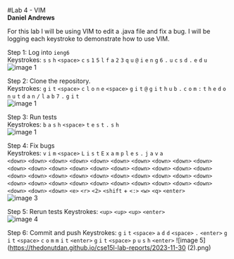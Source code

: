 #Lab 4 - VIM  
**Daniel Andrews**  

For this lab I will be using VIM to edit a .java file and fix a bug. I will be logging each keystroke to demonstrate how to use VIM.  

Step 1: Log into `ieng6`  
Keystrokes: `s` `s` `h` `<space>` `c` `s` `1` `5` `l` `f` `a` `2` `3` `q` `u` `@` `i` `e` `n` `g` `6` `.` `u` `c` `s` `d` `.` `e` `d` `u`
![image 1](https://thedonutdan.github.io/cse15l-lab-reports/2023-11-30.png)

Step 2: Clone the repository.  
Keystrokes: `g` `i` `t` `<space>` `c` `l` `o` `n` `e` `<space>` `g` `i` `t` `@` `g` `i` `t` `h` `u` `b` `.` `c` `o` `m` `:` `t` `h` `e` `d` `o` `n` `u` `t` `d` `a` `n` `/` `l` `a` `b` `7` `.` `g` `i` `t`  
![image 1](https://thedonutdan.github.io/cse15l-lab-reports/sshandclone.png)

Step 3: Run tests  
Keystrokes: `b` `a` `s` `h` `<space>` `t` `e` `s` `t` `.` `s` `h`  
![image 1](https://thedonutdan.github.io/cse15l-lab-reports/step6.png)

Step 4: Fix bugs  
Keystrokes: `v` `i` `m` `<space>` `L` `i` `s` `t` `E` `x` `a` `m` `p` `l` `e` `s` `.` `j` `a` `v` `a`  
`<down>` `<down>` `<down>` `<down>` `<down>` `<down>` `<down>` `<down>` `<down>` `<down>` `<down>` `<down>` `<down>` `<down>` `<down>` `<down>` `<down>` `<down>` `<down>` `<down>` `<down>` `<down>` `<down>` `<down>` `<down>` `<down>` `<down>` `<down>` `<down>` `<down>` `<down>` `<down>` `<down>` `<down>` `<down>` `<down>` `<down>` `<down>` `<down>` `<down>` `<down>` `<down>` `<down>` `<e>` `<r>` `<2>` `<shift` + `<:>` `<w>` `<q>` `<enter>`  
![image 3](https://thedonutdan.github.io/cse15l-lab-reports/step7.png)

Step 5: Rerun tests
Keystrokes: `<up>` `<up>` `<up>` `<enter>`  
![image 4](https://thedonutdan.github.io/cse15l-lab-reports/step8.png)

Step 6: Commit and push
Keystrokes: `g` `i` `t` `<space>` `a` `d` `d` `<space>` `.` `<enter>` `g` `i` `t` `<space>` `c` `o` `m` `m` `i` `t` `<enter>` `g` `i` `t` `<space>` `p` `u` `s` `h` `<enter>`
![image 5](https://thedonutdan.github.io/cse15l-lab-reports/2023-11-30 (2).png)
